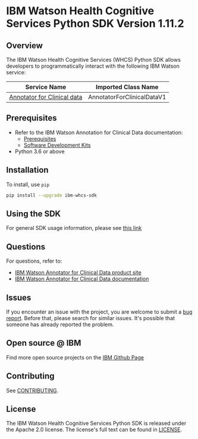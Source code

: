 
# IBM Watson Health Cognitive Services Python SDK Version 1.11.2

## Overview

The IBM Watson Health Cognitive Services (WHCS) Python SDK allows developers to programmatically interact with the following IBM Watson service:

| Service Name | Imported Class Name |
|--------------|-------------|
| [Annotator for Clinical data](https://ibm.github.io/acd-containers/) | AnnotatorForClinicalDataV1 |

## Prerequisites

* Refer to the IBM Watson Annotation for Clinical Data documentation:
  * [Prerequisites](https://ibm.github.io/acd-containers/installing/prereqs/)
  * [Software Development Kits](https://ibm.github.io/acd-containers/usage/sdks/)
* Python 3.6 or above

## Installation

To install, use `pip`

```bash
pip install --upgrade ibm-whcs-sdk
```

## Using the SDK
For general SDK usage information, please see [this link](https://github.com/IBM/ibm-cloud-sdk-common/blob/master/README.md)

## Questions

For questions, refer to:
  * [IBM Watson Annotator for Clinical Data product site](https://www.ibm.com/cloud/watson-annotator-for-clinical-data)
  * [IBM Watson Annotator for Clinical Data documentation](https://ibm.github.io/acd-containers/)

## Issues
If you encounter an issue with the project, you are welcome to submit a
[bug report](https://github.com/IBM/whcs-python-sdk/issues).
Before that, please search for similar issues. It's possible that someone has already reported the problem.

## Open source @ IBM
Find more open source projects on the [IBM Github Page](http://ibm.github.io/)

## Contributing
See [CONTRIBUTING](CONTRIBUTING.md).

## License

The IBM Watson Health Cognitive Services Python SDK is released under the Apache 2.0 license.
The license's full text can be found in [LICENSE](LICENSE.md).
